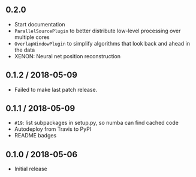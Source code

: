 
0.2.0
------
- Start documentation
- `ParallelSourcePlugin` to better distribute low-level processing over multiple cores
- `OverlapWindowPlugin` to simplify algorithms that look back and ahead in the data
- XENON: Neural net position reconstruction

0.1.2 / 2018-05-09
------------------
- Failed to make last patch release.

0.1.1 / 2018-05-09
------------------
- `#19`: list subpackages in setup.py, so numba can find cached code
- Autodeploy from Travis to PyPI
- README badges

0.1.0 / 2018-05-06
------------------
- Initial release